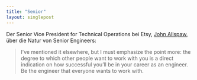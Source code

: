 ```yaml
---
title: "Senior"
layout: singlepost
---
```


Der Senior Vice President for Technical Operations bei Etsy, [John Allspaw](http://www.kitchensoap.com/2012/10/25/on-being-a-senior-engineer/), über die Natur von Senior Engineers:

> I’ve mentioned it elsewhere, but I must emphasize the point more: the degree to which other people want to work with you is a direct indication on how successful you’ll be in your career as an engineer. Be the engineer that everyone wants to work with.